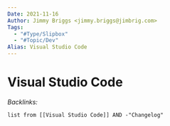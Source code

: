 ```yaml
---
Date: 2021-11-16
Author: Jimmy Briggs <jimmy.briggs@jimbrig.com>
Tags:
  - "#Type/Slipbox"
  - "#Topic/Dev"
Alias: Visual Studio Code
---
```


# Visual Studio Code

*Backlinks:*

````dataview
list from [[Visual Studio Code]] AND -"Changelog"
````
